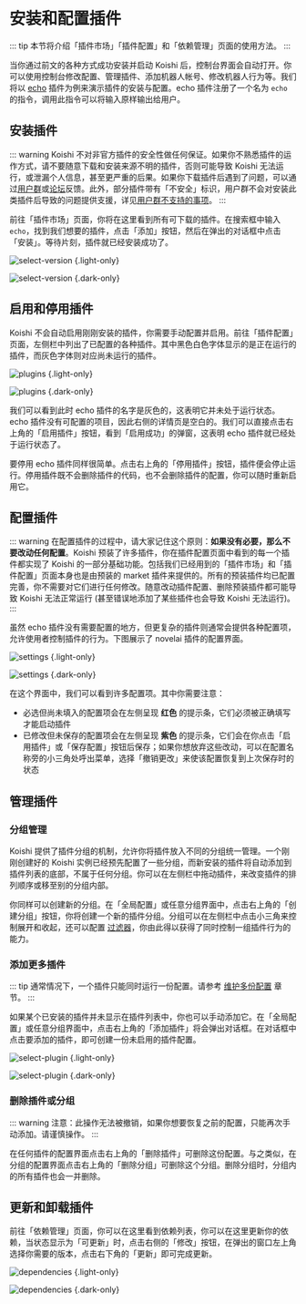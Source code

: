 # 安装和配置插件

::: tip
本节将介绍「插件市场」「插件配置」和「依赖管理」页面的使用方法。
:::

当你通过前文的各种方式成功安装并启动 Koishi 后，控制台界面会自动打开。你可以使用控制台修改配置、管理插件、添加机器人帐号、修改机器人行为等。我们将以 [echo](../../plugins/common/echo.md) 插件为例来演示插件的安装与配置。echo 插件注册了一个名为 `echo` 的指令，调用此指令可以将输入原样输出给用户。

## 安装插件

::: warning
Koishi 不对非官方插件的安全性做任何保证。如果你不熟悉插件的运作方式，请不要随意下载和安装来源不明的插件，否则可能导致 Koishi 无法运行，或泄漏个人信息，甚至更严重的后果。如果你下载插件后遇到了问题，可以通过[用户群](/about/contact.html#%E7%94%A8%E6%88%B7%E7%BE%A4)或[论坛](https://forum.koishi.xyz/)反馈。此外，部分插件带有「不安全」标识，用户群不会对安装此类插件后导致的问题提供支援，详见[用户群不支持的事项](https://forum.koishi.xyz/t/topic/308)。
:::

前往「插件市场」页面，你将在这里看到所有可下载的插件。在搜索框中输入 `echo`，找到我们想要的插件，点击「添加」按钮，然后在弹出的对话框中点击「安装」。等待片刻，插件就已经安装成功了。

![select-version](/manual/console/select-version.light.webp) {.light-only}

![select-version](/manual/console/select-version.dark.webp) {.dark-only}

## 启用和停用插件

Koishi 不会自动启用刚刚安装的插件，你需要手动配置并启用。前往「插件配置」页面，左侧栏中列出了已配置的各种插件。其中<span class="light-only">黑色</span><span class="dark-only">白色</span>字体显示的是正在运行的插件，而灰色字体则对应尚未运行的插件。

![plugins](/manual/console/plugins.light.webp) {.light-only}

![plugins](/manual/console/plugins.dark.webp) {.dark-only}

我们可以看到此时 echo 插件的名字是灰色的，这表明它并未处于运行状态。echo 插件没有可配置的项目，因此右侧的详情页是空白的。我们可以直接点击右上角的「启用插件」按钮，看到「启用成功」的弹窗，这表明 echo 插件就已经处于运行状态了。

要停用 echo 插件同样很简单。点击右上角的「停用插件」按钮，插件便会停止运行。停用插件既不会删除插件的代码，也不会删除插件的配置，你可以随时重新启用它。

## 配置插件

::: warning
在配置插件的过程中，请大家记住这个原则：**如果没有必要，那么不要改动任何配置**。Koishi 预装了许多插件，你在插件配置页面中看到的每一个插件都实现了 Koishi 的一部分基础功能。包括我们已经用到的「插件市场」和「插件配置」页面本身也是由预装的 market 插件来提供的。所有的预装插件均已配置完善，你不需要对它们进行任何修改。随意改动插件配置、删除预装插件都可能导致 Koishi 无法正常运行 (甚至错误地添加了某些插件也会导致 Koishi 无法运行)。
:::

虽然 echo 插件没有需要配置的地方，但更复杂的插件则通常会提供各种配置项，允许使用者控制插件的行为。下图展示了 novelai 插件的配置界面。

![settings](/manual/console/settings.light.webp) {.light-only}

![settings](/manual/console/settings.dark.webp) {.dark-only}

在这个界面中，我们可以看到许多配置项。其中你需要注意：

- 必选但尚未填入的配置项会在左侧呈现 <span style="font-weight: bold; color: var(--vp-c-red-light)">红色</span> 的提示条，它们必须被正确填写才能启动插件
- 已修改但未保存的配置项会在左侧呈现 <span style="font-weight: bold; color: var(--vp-c-brand)">紫色</span> 的提示条，它们会在你点击「启用插件」或「保存配置」按钮后保存；如果你想放弃这些改动，可以在配置名称旁的小三角处呼出菜单，选择「撤销更改」来使该配置恢复到上次保存时的状态

## 管理插件

### 分组管理

Koishi 提供了插件分组的机制，允许你将插件放入不同的分组统一管理。一个刚刚创建好的 Koishi 实例已经预先配置了一些分组，而新安装的插件将自动添加到插件列表的底部，不属于任何分组。你可以在左侧栏中拖动插件，来改变插件的排列顺序或移至别的分组内部。

你同样可以创建新的分组。在「全局配置」或任意分组界面中，点击右上角的「创建分组」按钮，你将创建一个新的插件分组。分组可以在左侧栏中点击小三角来控制展开和收起，还可以配置 [过滤器](../usage/filter.md)，你由此得以获得了同时控制一组插件行为的能力。

### 添加更多插件

::: tip
通常情况下，一个插件只能同时运行一份配置。请参考 [维护多份配置](../recipe/multiple.md) 章节。
:::

如果某个已安装的插件并未显示在插件列表中，你也可以手动添加它。在「全局配置」或任意分组界面中，点击右上角的「添加插件」将会弹出对话框。在对话框中点击要添加的插件，即可创建一份未启用的插件配置。

![select-plugin](/manual/console/select-plugin.light.webp) {.light-only}

![select-plugin](/manual/console/select-plugin.dark.webp) {.dark-only}

### 删除插件或分组

::: warning
注意：此操作无法被撤销，如果你想要恢复之前的配置，只能再次手动添加。请谨慎操作。
:::

在任何插件的配置界面点击右上角的「删除插件」可删除这份配置。与之类似，在分组的配置界面点击右上角的「删除分组」可删除这个分组。删除分组时，分组内的所有插件也会一并删除。

## 更新和卸载插件

前往「依赖管理」页面，你可以在这里看到依赖列表，你可以在这里更新你的依赖，当状态显示为「可更新」时，点击右侧的「修改」按钮，在弹出的窗口左上角选择你需要的版本，点击右下角的「更新」即可完成更新。

![dependencies](/manual/console/dependencies.light.webp) {.light-only}

![dependencies](/manual/console/dependencies.dark.webp) {.dark-only}
